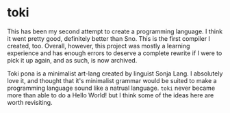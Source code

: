 # toki

This has been my second attempt to create a programming language. I think it went pretty good, definitely better than Sno. This is the first compiler I created, too. Overall, however, this project was mostly a learning experience and has enough errors to deserve a complete rewrite if I were to pick it up again, and as such, is now archived.

Toki pona is a minimalist art-lang created by linguist Sonja Lang. I absolutely love it, and thought that it's minimalist grammar would be suited to make a programming language sound like a natrual language. `toki` never became more than able to do a Hello World! but I think some of the ideas here are worth revisiting. 
